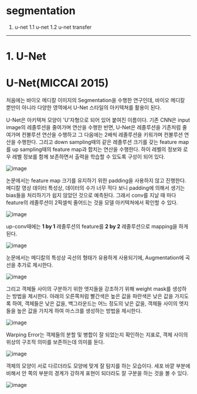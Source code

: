 # segmentation

1. u-net
1.1 u-net
1.2 u-net transfer

   
---
# 1. U-Net
# U-Net(MICCAI 2015)

처음에는 바이오 메디칼 이미지의 Segmentation을 수행한 연구인데,  바이오 메디칼 뿐만이 아니라 다양한 영역에서 U-Net 스타일의 아키텍쳐를 활용이 된다.

U-Net은 아키텍쳐 모양이 'U'자형으로 되어 있어 붙여진 이름이다. 
기존 CNN은 input image의 레졸루션을 줄여가며 연산을 수행한 반면, U-Net은 레졸루션을 기존처럼 줄여가며 컨볼루션 연산을 수행하고 그 다음에는 2배씩 레졸루션을 키워가며 컨볼루션 연산을 수행한다.
그리고 down sampling때의 같은 레졸루션 크기를 갖는 feature map를 up sampling때의 feature map과 합치는 연산을 수행한다.
하이 레벨의 정보와 로우 레벨 정보를 함께 보존하면서 출력을 학습할 수 있도록 구성이 되어 있다.

![image](https://github.com/seonydg/segmentation/assets/85072322/5378896b-0382-41f7-b57e-7a044b43a22f)


논문에서는 feature map 크기를 유지하기 위한 padding을 사용하지 않고 진행한다. 메디칼 영상 데이터 특성상, 데이터의 수가 너무 적다 보니 padding에 의해서 생기는 bias들을 처리하기가 쉽지 않았던 것으로 예측된다.
그래서 conv를 지날 때 마다 feature의 레졸루션이 2픽셀씩 줄어드는 것을 모델 아키텍쳐에서 확인할 수 있다.

![image](https://github.com/seonydg/segmentation/assets/85072322/92cad790-9954-4a9f-a502-fa8cdcb783b1)


up-conv때에는 **1 by 1** 레졸루션의 feature를 **2 by 2** 레졸루션으로 mapping을 하게 된다.

![image](https://github.com/seonydg/segmentation/assets/85072322/20b6274c-503d-4d7e-9304-db1ba023d534)


눈문에서는 메디칼의 특성상 곡선의 형태가 유용하게 사용되기에, Augmentation에 곡선을 추가로 제시한다. 

![image](https://github.com/seonydg/segmentation/assets/85072322/bbc962a4-2eda-4be5-b193-efcaa1c862c1)


그리고 객체들 사이의 구분하기 위한 엣지들을 강조하기 위해 weight mask를 생성하는 방법을 제시한다. 아래의 오른쪽처럼 빨간색은 높은 값을 파란색은 낮은 값을 가지도록 하여, 객체들은 낮은 값을, 백그라운드는 어느 정도의 낮은 값을, 객체들 사이의 엣지들을 높은 값을 가지게 하여 마스크를 생성하는 방법을 제시한다.

![image](https://github.com/seonydg/segmentation/assets/85072322/c951b364-ff60-4a6b-8179-17af4b7db2a8)


Warping Error는 객체들의 분할 및 병합이 잘 되었는지 확인하는 지표로, 객체 사이의 위상의 구조적 의미를 보존하는데 의미를 둔다.

![image](https://github.com/seonydg/segmentation/assets/85072322/4ea61636-68d9-4c36-ab66-cdf091af8ecc)


객체의 모양이 서로 다르더라도 모양에 맞게 잘 탐지를 하는 모습이다. 세포 바깥 부분에 비해서 안 쪽의 부분의 경계가 강하게 표현이 되더라도 잘 구분을 하는 것을 볼 수 있다.


![image](https://github.com/seonydg/segmentation/assets/85072322/5616dc2b-408e-4a7b-a2b2-eeaee718eb6f)

